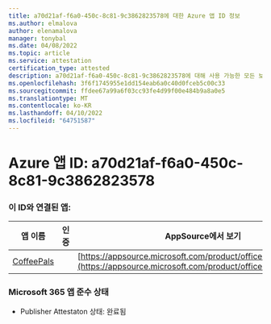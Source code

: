 ```yaml
---
title: a70d21af-f6a0-450c-8c81-9c3862823578에 대한 Azure 앱 ID 정보
ms.author: elmalova
author: elenamalova
manager: tonybal
ms.date: 04/08/2022
ms.topic: article
ms.service: attestation
certification_type: attested
description: a70d21af-f6a0-450c-8c81-9c3862823578에 대해 사용 가능한 모든 보안 및 규정 준수 정보입니다.
ms.openlocfilehash: 3f6f1745955e1dd154eab6a0c40d0fceb5c00c33
ms.sourcegitcommit: ffdee67a99a6f03cc93fe4d99f00e484b9a8a0e5
ms.translationtype: MT
ms.contentlocale: ko-KR
ms.lasthandoff: 04/10/2022
ms.locfileid: "64751587"
---
```

# <a name="azure-app-id-a70d21af-f6a0-450c-8c81-9c3862823578"></a>Azure 앱 ID: a70d21af-f6a0-450c-8c81-9c3862823578


### <a name="apps-associated-with-this-id"></a>이 ID와 연결된 앱:
| **앱 이름** | **인증** | **AppSource에서 보기** |
|--------------|---------------|-----------------------|
| [CoffeePals](../forward/WA200003040.md) |  | [https://appsource.microsoft.com/product/office/WA200003040](https://appsource.microsoft.com/product/office/WA200003040) |

### <a name="microsoft-365-app-compliance-status"></a>Microsoft 365 앱 준수 상태
- Publisher Attestaton 상태: 완료됨
